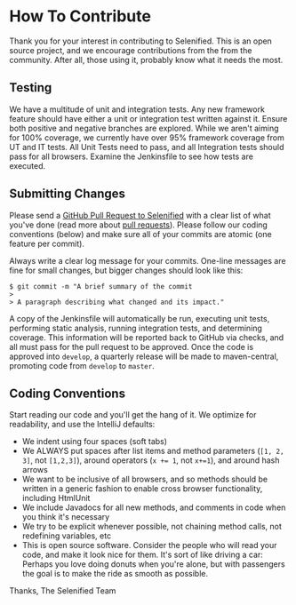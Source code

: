 # How To Contribute
Thank you for your interest in contributing to Selenified. This is an open source project, and we encourage
contributions from the from the community. After all, those using it, probably know what it needs the most.

## Testing
We have a multitude of unit and integration tests. Any new framework feature should have either a unit or 
integration test written against it. Ensure both positive and negative branches are explored. While we aren't
aiming for 100% coverage, we currently have over 95% framework coverage from UT and IT tests.
All Unit Tests need to pass, and all Integration tests should pass for all browsers. Examine the Jenkinsfile to
see how tests are executed.

## Submitting Changes
Please send a [GitHub Pull Request to Selenified](https://github.com/Coveros/selenified/pull/new/develop) with a 
clear list of what you've done (read more about [pull requests](http://help.github.com/pull-requests/)). Please 
follow our coding conventions (below) and make sure all of your commits are atomic (one feature per commit).

Always write a clear log message for your commits. One-line messages are fine for small changes, but bigger 
changes should look like this:

    $ git commit -m "A brief summary of the commit
    > 
    > A paragraph describing what changed and its impact."

A copy of the Jenkinsfile will automatically be run, executing unit tests, performing static analysis, running 
integration tests, and determining coverage. This information will be reported back to GitHub via checks, and all
must pass for the pull request to be approved. Once the code is approved into `develop`, a quarterly release will be
made to maven-central, promoting code from `develop` to `master`. 

## Coding Conventions
Start reading our code and you'll get the hang of it. We optimize for readability, and use the IntelliJ defaults:

  * We indent using four spaces (soft tabs)
  * We ALWAYS put spaces after list items and method parameters (`[1, 2, 3]`, not `[1,2,3]`), around operators 
  (`x += 1`, not `x+=1`), and around hash arrows
  * We want to be inclusive of all browsers, and so methods should be written in a generic fashion to enable cross 
  browser functionality, including HtmlUnit
  * We include Javadocs for all new methods, and comments in code when you think it's necessary
  * We try to be explicit whenever possible, not chaining method calls, not redefining variables, etc
  * This is open source software. Consider the people who will read your code, and make it look nice for them. 
  It's sort of like driving a car: Perhaps you love doing donuts when you're alone, but with passengers the goal is 
  to make the ride as smooth as possible.
  
Thanks,
The Selenified Team
